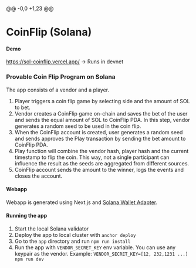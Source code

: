 
@@ -0,0 +1,23 @@
# CoinFlip (Solana)

#### Demo
https://sol-coinflip.vercel.app/
-> Runs in devnet

### Provable Coin Flip Program on Solana
The app consists of a vendor and a player. 
1. Player triggers a coin flip game by selecting side and the amount of SOL to bet. 
2. Vendor creates a CoinFlip game on-chain and saves the bet of the user and sends the equal amount of SOL to CoinFlip PDA. In this step, vendor generates a random seed to be used in the coin flip.
3. When the CoinFlip account is created, user generates a random seed and sends approves the Play transaction by sending the bet amount to CoinFlip PDA.
4. Play function will combine the vendor hash, player hash and the current timestamp to flip the coin. This way, not a single participant can influence the result as the seeds are aggregated from different sources.
5. CoinFlip account sends the amount to the winner, logs the events and closes the account.


#### Webapp
Webapp is generated using Next.js and [Solana Wallet Adapter](https://github.com/solana-labs/wallet-adapter#readme).

#### Running the app
1. Start the local Solana validator
2. Deploy the app to local cluster with `anchor deploy`
3. Go to the `app` directory and run `npm run install`
4. Run the app with `VENDOR_SECRET_KEY` env variable. You can use any keypair as the vendor. Example: `VENDOR_SECRET_KEY=[12, 232,1231 ...] npm run dev`
